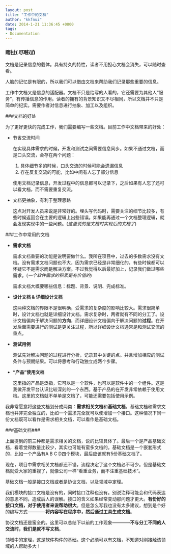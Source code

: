 ```yaml
---
layout: post
title: "工作中的文档"
author: "kkfnui"
date: 2014-1-21 11:36:45 +0800
tags:
- Documentation
---
```



### 瞎扯(*可略过*)

文档是记录信息的载体。具有持久的特性，读者不用担心文档会消失，可以随时查看。

人脑的记忆是有限的，所以我们可以借由文档来帮助我们记录那些重要的信息。

工作中文档又是信息的适配器。文档不只是给写的人看的，它还需要为其他人“服务”，有传播信息的作用。读者的拥有的背景知识又不尽相同，所以文档并不只是简单的纪实。需要作者对信息进行抽象、加工以及组织。

###文档的好处

为了更好更快的完成工作，我们需要编写一些文档。目前工作中文档带来的好处：

- 节省交流时间

    在实现具体需求的时候，开发和测试之间需要信息同步。如果不通过文档，而是口头交流，会存在两个问题：
 
    1. 具体细节多的时候，口头交流的时候可能会遗漏信息
    2. 存在反复交流的可能，比如中间有人忘了部分信息

    使用文档记录信息，开发过程中的信息都可以记录下，之后如果有人忘了还可以看文档，而不需要重复交流。

- 文档更抽象，有利于整理思路

    这点对开发人员来说是非常好的。埋头写代码时，需要关注的细节比较多，有些时候返回会在主要的逻辑上出些错误。如果能再通过一个文档整理逻辑，就会发现实现中的一些问题。(*这里说的是文档时实现后的文档了*) 

###工作中常用的文档

- **需求文档**

    需求文档重要的功能是说明要做什么。我所在项目中，过去的多数需求没有文档。没有需求文档问题也不大，因为需求已经是非常细化的，有些时候都可以怀疑它不是需求而是解决方案。不过我觉得以后最好加上，记录我们做过哪些需求。(*一个软件需求的积累是有价值的*)
 
   需求文档大概要哪些信息：标题、背景、说明、完成标准。
- **设计文档 & 详细设计文档**
 
    这两种文档的界限不是很明确，受需求的复杂度的影响比较大。需求很简单时，设计文档也就是详细设计文档。需求复杂时，两者就有不同的分工了。设计文档偏向于解决问题的**方向**，而详细设计文档偏向于解决问题的**过程**。在开发后面需要进行的测试是更关注过程，所以详细设计文档通常是和测试交流的重点。

- **测试用例**

   测试先对解决问题的过程进行分析，记录其中关键的点。并且增加相应的测试条件与预期结果。可以将思考和行动独立成两个步骤。
 
- **“产品”使用文档**

   这里指的产品是泛指，它可以是一个软件，也可以是软件中的一个组件。这是我做开发平台认识比较深刻的一个东西。基于产品的在开发非常依赖于使用文档。这里的文档就不单单是文档了，可能还需要包括使用示例。


我非常愿意将这些文档划分成两类：**需求相关文档**和**基础文档**。基础文档和需求文档也并非完全独立的，比如一个需求完全就可以使增加一个接口。这种情况下同一份文档既可以看作是需求相关文档，可以看作是基础文档。


###基础文档###

上面提到的前三种都是需求相关的文档，说的比较具体了。最后一个是产品基础文档，看着觉得数量比较少，其实也可能有蛮多文档的。基础文档是一个嵌套形式的，比如一个产品有A B C D四个模块，最后应该就有5份基础文档了。

现在，项目中需求相关文档都还不错，流程决定了这个文档必不可少。但是基础文档就受大家的重视了，就像公司一样“看重业务，而不注重基础技术”。

基础文档一般是接口文档或者是协议文档，以及领域中定理。

我们模块的接口文档是没有的，同时接口注释也没有。别说注释可能会和代码表达的意思不同，造成后人的误解。接口的含义如果经常变动那问题才更大。**有份好的接口文档，对于使用者来说帮助很大**。但是怎么写我也没有太多建议，想到是个好的编写方式————**将内容写在程序中，然后通过工具生成文档**。

协议文档还是蛮全的。这里可以总结下以前的工作现象————**不与分工不同的人交流时，我们是就不写文档**。

领域中的定理，这是软件构件的基础。这个必须可以有文档，不知道对刚接触该领域的人帮助多大！


